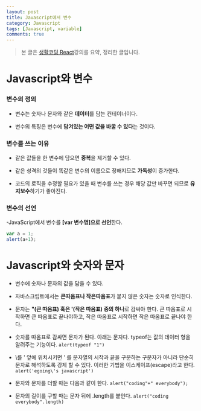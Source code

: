 ```yaml
---
layout: post
title: Javascript에서 변수
category: Javascript
tags: [Javascript, variable]
comments: true
---
```


> 본 글은 [생활코딩 React](https://opentutorials.org/course/743/4673)강의를 요약, 정리한 글입니다.  

# Javascript와 변수

### 변수의 정의

- 변수는 숫자나 문자와 같은 **데이터**를 담는 컨테이너이다.

- 변수의 특징은 변수에 **담겨있는 어떤 값을 바꿀 수 있다**는 것이다.

### 변수를 쓰는 이유

- 같은 값들을 한 변수에 담으면 **중복**을 제거할 수 있다.

- 같은 성격의 것들이 똑같은 변수의 이름으로 정해지므로 **가독성**이 증가한다.

- 코드의 로직을 수정할 필요가 있을 때 변수를 쓰는 경우 해당 값만 바꾸면 되므로 **유지보수**하기가 좋아진다.

### 변수의 선언

-JavaScript에서 변수를 **[var 변수명]으로 선언**한다.

```javascript
var a = 1;
alert(a+1);
```

# Javascript와 숫자와 문자

- 변수에 숫자나 문자의 값을 담을 수 있다.

- 자바스크립트에서는 **큰따옴표나 작은따옴표**가 붙지 않은 숫자는 숫자로 인식한다.

- 문자는 **"(큰 따옴표) 혹은 '(작은 따옴표) 중의 하나**로 감싸야 한다. 큰 따옴표로 시작하면 큰 따옴표로 끝나야하고, 작은 따옴표로 시작하면 작은 따옴표로 끝나야 한다.

- 숫자를 따옴표로 감싸면 문자가 된다. 아래는 문자다. typeof는 값의 데이터 형을 알려주는 기능이다. `alert(typeof "1")`

- \를 ' 앞에 위치시키면 ' 를 문자열의 시작과 끝을 구분하는 구분자가 아니라 단순히 문자로 해석하도록 강제 할 수 있다. 이러한 기법을 이스케이프(escape)라고 한다. `alert('egoing\'s javascript')`

- 문자와 문자를 더할 때는 다음과 같이 한다. `alert("coding"+" everybody");`

- 문자의 길이를 구할 때는 문자 뒤에 .length를 붙인다. `alert("coding everybody".length)`
